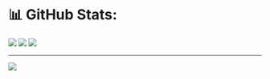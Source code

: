 # 📊 GitHub Stats:
![](https://github-readme-stats.vercel.app/api?username=yogaprastyoo&theme=dark&hide_border=false&include_all_commits=true&count_private=true)
![](https://nirzak-streak-stats.vercel.app/?user=yogaprastyoo&theme=dark&hide_border=false)
![](https://github-readme-stats.vercel.app/api/top-langs/?username=yogaprastyoo&theme=dark&hide_border=false&include_all_commits=true&count_private=true&layout=compact)<br/>

---
[![](https://visitcount.itsvg.in/api?id=yogaprastyoo&icon=0&color=0)](https://visitcount.itsvg.in)

<!-- Proudly created with GPRM ( https://gprm.itsvg.in ) -->
